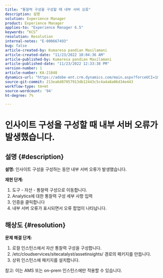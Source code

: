```yaml
---
title: "통찰력 구성을 구성할 때 내부 서버 오류"
description: 설명
solution: Experience Manager
product: Experience Manager
applies-to: "Experience Manager 6.5"
keywords: “KCS”
resolution: Resolution
internal-notes: "E-000667493"
bug: false
article-created-by: Kumaresa pandian Masilamani
article-created-date: "11/23/2022 10:04:36 AM"
article-published-by: Kumaresa pandian Masilamani
article-published-date: "11/23/2022 12:33:38 PM"
version-number: 1
article-number: KA-21048
dynamics-url: "https://adobe-ent.crm.dynamics.com/main.aspx?forceUCI=1&pagetype=entityrecord&etn=knowledgearticle&id=50c39536-166b-ed11-9561-6045bd006b3d"
source-git-commit: 213ea6d87057913db12443c5c4a4a8a06d34e443
workflow-type: tm+mt
source-wordcount: '94'
ht-degree: 7%

---
```


# 인사이트 구성을 구성할 때 내부 서버 오류가 발생했습니다.

## 설명 {#description}


<b>설명:</b>
인사이트 구성을 구성하는 동안 내부 서버 오류가 발생했습니다.

<b>재현 단계:</b>

1. 도구 - 자산 - 통찰력 구성으로 이동합니다.
2. Analytics에 대한 통찰력 구성 세부 사항 입력
3. 인증을 클릭합니다
4. 내부 서버 오류가 표시되면서 오류 팝업이 나타납니다.



## 해상도 {#resolution}


<b>문제 해결 단계: </b>

1. 로컬 인스턴스에서 자산 통찰력 구성을 구성합니다.
2. /etc/cloudservices/sitecatalyst/assetinsights/ 경로의 패키지를 만듭니다.
3. 상위 인스턴스에 패키지를 설치합니다.


참고: 이는 AMS 또는 on-prem 인스턴스에만 적용할 수 있습니다.
